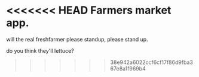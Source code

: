 <<<<<<< HEAD
Farmers market app.
=======
will the real freshfarmer please standup, please stand up.

do you think they'll lettuce?
>>>>>>> 38e942a6022ccf6cf17f86d9fba367e8a1f969b4
